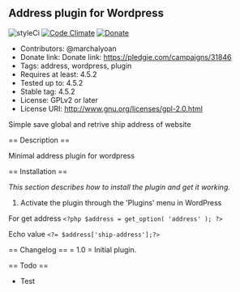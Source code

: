 ## Address plugin for Wordpress ##
![styleCi](https://styleci.io/repos/66348625/shield) [![Code Climate](https://codeclimate.com/github/yoanmarchal/address-plugin/badges/gpa.svg)](https://codeclimate.com/github/yoanmarchal/address-plugin) [![Donate](https://img.shields.io/badge/Donate-PayPal-green.svg)](https://www.paypal.com/cgi-bin/webscr?cmd=_s-xclick&hosted_button_id=9CYUE3CVEAJ2Q)

  - Contributors: @marchalyoan
  - Donate link: Donate link: https://pledgie.com/campaigns/31846
  - Tags: address, wordpress, plugin
  - Requires at least: 4.5.2
  - Tested up to: 4.5.2
  - Stable tag: 4.5.2
  - License: GPLv2 or later
  - License URI: http://www.gnu.org/licenses/gpl-2.0.html

Simple save global and retrive ship address of website

== Description ==

Minimal address plugin for wordpress

== Installation ==

*This section describes how to install the plugin and get it working.*

1. Activate the plugin through the 'Plugins' menu in WordPress

For get address
`<?php $address = get_option( 'address' ); ?>`

Echo value
`<?= $address['ship-address'];?>`


== Changelog ==
= 1.0 =
Initial plugin.

== Todo ==

* Test
